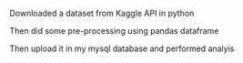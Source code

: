 Downloaded a dataset from Kaggle API in python

Then did some pre-processing using pandas dataframe 

Then upload it in my mysql database and performed analyis
